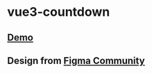 # vue3-countdown

## [Demo](https://gavrushuk.github.io/vue3-countdown/)

## Design from [Figma Community](https://www.figma.com/community/)

